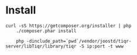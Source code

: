 Install
===

	curl -sS https://getcomposer.org/installer | php
        ./composer.phar install

        php -dinclude_path=`pwd`/vendor/joostd/tiqr-server/libTiqr/library/tiqr -S ip:port -t www


